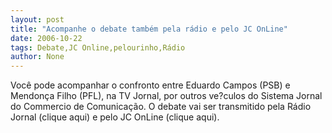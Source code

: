```yaml
---
layout: post
title: "Acompanhe o debate também pela rádio e pelo JC OnLine"
date: 2006-10-22
tags: Debate,JC Online,pelourinho,Rádio
author: None
---
```

Você pode acompanhar o confronto entre Eduardo Campos (PSB) e Mendonça Filho (PFL), na TV Jornal, por outros ve?culos do Sistema Jornal do Commercio de Comunicação.
O debate vai ser transmitido pela Rádio Jornal (clique aqui) e pelo JC OnLine (clique aqui). 